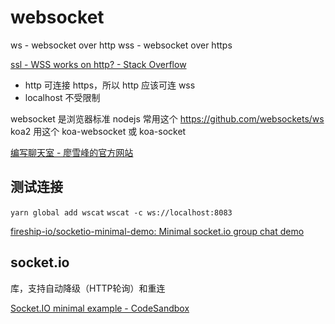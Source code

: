 # websocket

ws - websocket over http
wss - websocket over https

[ssl - WSS works on http? - Stack Overflow](https://stackoverflow.com/questions/34532006/wss-works-on-http?lq=1)

- http 可连接 https，所以 http 应该可连 wss
- localhost 不受限制

websocket 是浏览器标准
nodejs 常用这个 https://github.com/websockets/ws
koa2 用这个 koa-websocket 或 koa-socket

[编写聊天室 - 廖雪峰的官方网站](https://www.liaoxuefeng.com/wiki/001434446689867b27157e896e74d51a89c25cc8b43bdb3000/001472794708264206fcf1589bb43caa0395752aa26538c000)

## 测试连接

`yarn global add wscat`
`wscat -c ws://localhost:8083`

[fireship-io/socketio-minimal-demo: Minimal socket.io group chat demo](https://github.com/fireship-io/socketio-minimal-demo)

## socket.io

库，支持自动降级（HTTP轮询）和重连

[Socket.IO minimal example - CodeSandbox](https://codesandbox.io/s/socket-io-minimal-example-k3h2l?file=/index.html)
